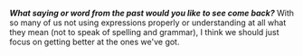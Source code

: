 ***What saying or word from the past would you like to see come back?***
With so many of us not using expressions properly or understanding at all what they mean (not to speak of spelling and grammar), I think we should just focus on getting better at the ones we've got.